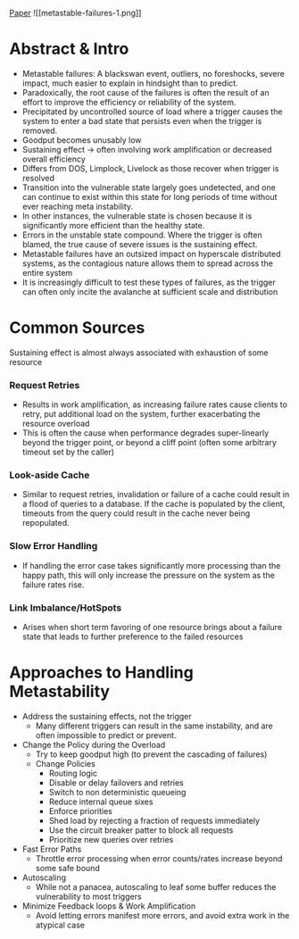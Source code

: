 [Paper](https://sigops.org/s/conferences/hotos/2021/papers/hotos21-s11-bronson.pdf)
![[metastable-failures-1.png]]

# Abstract & Intro

- Metastable failures: A blackswan event, outliers, no foreshocks, severe impact, much easier to explain in hindsight than to predict.
- Paradoxically, the root cause of the failures is often the result of an effort to improve the efficiency or reliability of the system.
- Precipitated by uncontrolled source of load where a trigger causes the system to enter a bad state that persists even when the trigger is removed.
- Goodput becomes unusably low
- Sustaining effect → often involving work amplification or decreased overall efficiency
- Differs from DOS, Limplock, Livelock as those recover when trigger is resolved
- Transition into the vulnerable state largely goes undetected, and one can continue to exist within this state for long periods of time without ever reaching meta instability.
- In other instances, the vulnerable state is chosen because it is significantly more efficient than the healthy state.
- Errors in the unstable state compound. Where the trigger is often blamed, the true cause of severe issues is the sustaining effect.
- Metastable failures have an outsized impact on hyperscale distributed systems, as the contagious nature allows them to spread across the entire system
- It is increasingly difficult to test these types of failures, as the trigger can often only incite the avalanche at sufficient scale and distribution

# Common Sources

Sustaining effect is almost always associated with exhaustion of some resource

### Request Retries

- Results in work amplification, as increasing failure rates cause clients to retry, put additional load on the system, further exacerbating the resource overload
- This is often the cause when performance degrades super-linearly beyond the trigger point, or beyond a cliff point (often some arbitrary timeout set by the caller)

### Look-aside Cache

- Similar to request retries, invalidation or failure of a cache could result in a flood of queries to a database. If the cache is populated by the client, timeouts from the query could result in the cache never being repopulated.

### Slow Error Handling

- If handling the error case takes significantly more processing than the happy path, this will only increase the pressure on the system as the failure rates rise.

### Link Imbalance/HotSpots

- Arises when short term favoring of one resource brings about a failure state that leads to further preference to the failed resources

# Approaches to Handling Metastability

- Address the sustaining effects, not the trigger
    - Many different triggers can result in the same instability, and are often impossible to predict or prevent.
- Change the Policy during the Overload
    - Try to keep goodput high (to prevent the cascading of failures)
    - Change Policies
        - Routing logic
        - Disable or delay failovers and retries
        - Switch to non deterministic queueing
        - Reduce internal queue sixes
        - Enforce priorities
        - Shed load by rejecting a fraction of requests immediately
        - Use the circuit breaker patter to block all requests
        - Prioritize new queries over retries
- Fast Error Paths
    - Throttle error processing when error counts/rates increase beyond some safe bound
- Autoscaling
    - While not a panacea, autoscaling to leaf some buffer reduces the vulnerability to most triggers
- Minimize Feedback loops & Work Amplification
    - Avoid letting errors manifest more errors, and avoid extra work in the atypical case
